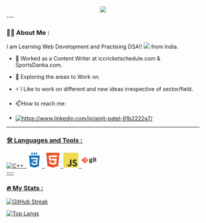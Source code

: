 <div id="header" align="center">
  <img src="https://media.giphy.com/media/M9gbBd9nbDrOTu1Mqx/giphy.gif" width="100"/>
</div>
---

### :man_technologist: About Me :
I am Learning Web Development and Practising DSA!! <img src="https://media.giphy.com/media/WUlplcMpOCEmTGBtBW/giphy.gif" width="30"> from India.
- :telescope: Worked as a Content Writer at iccricketschedule.com & SportsDanka.com.

- :seedling: Exploring the areas to Work on.

- :zap: I Like to work on different and new ideas irrespective of sector/field. 

- :mailbox:How to reach me:
- <a href="https://www.linkedin.com/in/amit-patel-91b2222a7/" rel="nofollow"> <img align="center" src="https://raw.githubusercontent.com/rahuldkjain/github-profile-readme-generator/master/src/images/icons/Social/linked-in-alt.svg" alt="https://www.linkedin.com/in/amit-patel-91b2222a7/" height="30" width="40" style="max-width: 100%;">

- ---

### :hammer_and_wrench: Languages and Tools :
<div>
  <img src="https://raw.githubusercontent.com/isocpp/logos/master/cpp_logo.png" title="C++" alt="C++" width="40" height="40"/>&nbsp;
  <img src="https://github.com/devicons/devicon/blob/master/icons/css3/css3-plain-wordmark.svg"  title="CSS3" alt="CSS" width="40" height="40"/>&nbsp;
  <img src="https://github.com/devicons/devicon/blob/master/icons/html5/html5-original.svg" title="HTML5" alt="HTML" width="40" height="40"/>&nbsp;
  <img src="https://github.com/devicons/devicon/blob/master/icons/javascript/javascript-original.svg" title="JavaScript" alt="JavaScript" width="40" height="40"/>&nbsp;
  <img src="https://github.com/devicons/devicon/blob/master/icons/git/git-original-wordmark.svg" title="Git" **alt="Git" width="40" height="40"/>
</div>
---

### :fire: My Stats :
[![GitHub Streak](https://github-readme-streak-stats.herokuapp.com?user=AmitwithAPJ&theme=dark)](https://git.io/streak-stats)

[![Top Langs](https://github-readme-stats.vercel.app/api/top-langs/?username=AmitwithAPJ&layout=compact&theme=vision-friendly-dark)](https://github.com/anuraghazra/github-readme-stats)
